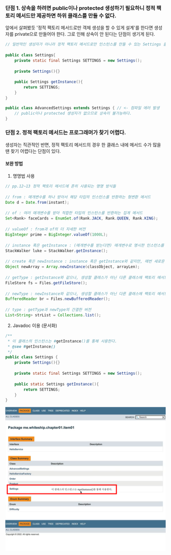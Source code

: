 ### 단점 1. 상속을 하려면 public이나 protected 생성하기 필요하니 정적 팩토리 메서드만 제공하면 하위 클래스를 만들 수 없다.

앞에서 살펴봤듯 '정적 팩토리 메서드로만 객체 생성을 할 수 있게 설계'를 한다면 생성자를 private으로 만들어야 한다.
그로 인해 상속이 안 된다는 단점이 생기게 된다.

```java
// 일반적인 생성자가 아니라 정적 팩토리 메서드로만 인스턴스를 만들 수 있는 Settings 클래스

public class Settings{
    private static final Settings SETTINGS = new Settings();
    
    private Settings(){}
    
    public Settings getInstance(){
        return SETTINGS;
    }
}

```

```java
public class AdvancedSettings extends Settings { // <- 컴파일 에러 발생
    // public이나 protected 생성자가 없으므로 상속이 불가능하다.
}
```



### 단점 2. 정적 팩토리 메서드는 프로그래머가 찾기 어렵다.
생성자는 직관적인 반면, 정적 팩토리 메서드의 경우 한 클래스 내에 메서드 수가 많을 땐 찾기 어렵다는 단점이 있다.

#### 보완 방법
1. 명명법 사용
```java
// pp.12~13 정적 팩토리 메서드에 흔히 사용되는 명명 방식들

// from : 매개변수를 하나 받아서 해당 타입의 인스턴스를 반환하는 형변환 메서드
Date d = Date.from(instant);

// of : 여러 매개변수를 받아 적합한 타입의 인스턴스를 반환하는 집계 메서드
Set<Rank> faceCards = EnumSet.of(Rank.JACK, Rank.QUEEN, Rank.KING);

// valueOf : from과 of의 더 자세한 버전
BigInteger prime = BigInteger.valueOf(1000L);

// instance 혹은 getInstance : (매개변수를 받는다면) 매개변수로 명시한 인스턴스를 반환하지만, 같은 인스턴스임을 보장하지는 않는다.
StackWalker luke = StackWalker.getInstance();

// create 혹은 newInstance : instance 혹은 getInstance와 같지만, 매번 새로운 인스턴스를 생성해 반환함을 보장한다.
Object newArray = Array.newInstance(classObject, arrayLen);

// getType : getInstance와 같으나, 생성할 클래스가 아닌 다른 클래스에 팩토리 메서드를 정의할 때 쓴다. "Type"은 팩토리 메서드가 반환할 객체의 타입이다.
FileStore fs = Files.getFileStore();

// newType : newInstance와 같으나, 생성할 클래스가 아닌 다른 클래스에 팩토리 메서드를 정의할 때 쓴다. "Type"은 팩토리 메서드가 반환할 객체의 타입이다.
BufferedReader br = Files.newBufferedReader();

// type : getType과 newType의 간결한 버전
List<String> strList = Collections.list();
```

2. Javadoc 이용 (문서화)
```java
/**
 * 이 클래스의 인스턴스는 #getInstance()를 통해 사용한다.
 * @see #getInstance()
 */
public class Settings {
    private Settings(){}

    private static final Settings SETTINGS = new Settings();
    
    public static Settings getInstance(){
        return SETTINGS;
    }
}
```
![img.png](img.png)